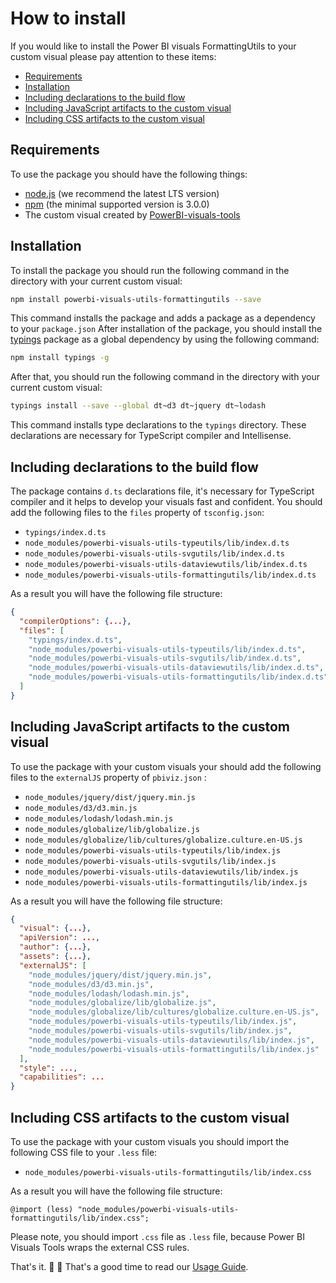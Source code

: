 # How to install
If you would like to install the Power BI visuals FormattingUtils to your custom visual please pay attention to these items:
* [Requirements](#requirements)
* [Installation](#installation)
* [Including declarations to the build flow](#including-declarations-to-the-build-flow)
* [Including JavaScript artifacts to the custom visual](#including-javascript-artifacts-to-the-custom-visual)
* [Including CSS artifacts to the custom visual](#including-css-artifacts-to-the-custom-visual)

## Requirements
To use the package you should have the following things:
* [node.js](https://nodejs.org) (we recommend the latest LTS version)
* [npm](https://www.npmjs.com/) (the minimal supported version is 3.0.0)
* The custom visual created by [PowerBI-visuals-tools](https://github.com/Microsoft/PowerBI-visuals-tools)

## Installation
To install the package you should run the following command in the directory with your current custom visual:

```bash
npm install powerbi-visuals-utils-formattingutils --save
```

This command installs the package and adds a package as a dependency to your ```package.json```
After installation of the package, you should install the [typings](https://www.npmjs.com/package/typings) package as a global dependency by using the following command:
```bash
npm install typings -g
```

After that, you should run the following command in the directory with your current custom visual:
```bash
typings install --save --global dt~d3 dt~jquery dt~lodash
```

This command installs type declarations to the ```typings``` directory. These declarations are necessary for TypeScript compiler and Intellisense.

## Including declarations to the build flow
The package contains ```d.ts``` declarations file, it's necessary for TypeScript compiler and it helps to develop your visuals fast and confident. You should add the following files to the ```files``` property of ```tsconfig.json```:
* ```typings/index.d.ts```
* ```node_modules/powerbi-visuals-utils-typeutils/lib/index.d.ts```
* ```node_modules/powerbi-visuals-utils-svgutils/lib/index.d.ts```
* ```node_modules/powerbi-visuals-utils-dataviewutils/lib/index.d.ts```
* ```node_modules/powerbi-visuals-utils-formattingutils/lib/index.d.ts```

As a result you will have the following file structure:
```json
{
  "compilerOptions": {...},
  "files": [
    "typings/index.d.ts",
    "node_modules/powerbi-visuals-utils-typeutils/lib/index.d.ts",
    "node_modules/powerbi-visuals-utils-svgutils/lib/index.d.ts",
    "node_modules/powerbi-visuals-utils-dataviewutils/lib/index.d.ts",
    "node_modules/powerbi-visuals-utils-formattingutils/lib/index.d.ts"
  ]
}
```

## Including JavaScript artifacts to the custom visual
To use the package with your custom visuals your should add the following files to the ```externalJS``` property of ```pbiviz.json``` :
* ```node_modules/jquery/dist/jquery.min.js```
* ```node_modules/d3/d3.min.js```
* ```node_modules/lodash/lodash.min.js```
* ```node_modules/globalize/lib/globalize.js```
* ```node_modules/globalize/lib/cultures/globalize.culture.en-US.js```
* ```node_modules/powerbi-visuals-utils-typeutils/lib/index.js```
* ```node_modules/powerbi-visuals-utils-svgutils/lib/index.js```
* ```node_modules/powerbi-visuals-utils-dataviewutils/lib/index.js```
* ```node_modules/powerbi-visuals-utils-formattingutils/lib/index.js```

As a result you will have the following file structure:
```json
{
  "visual": {...},
  "apiVersion": ...,
  "author": {...},
  "assets": {...},
  "externalJS": [
    "node_modules/jquery/dist/jquery.min.js",
    "node_modules/d3/d3.min.js",
    "node_modules/lodash/lodash.min.js",
    "node_modules/globalize/lib/globalize.js",
    "node_modules/globalize/lib/cultures/globalize.culture.en-US.js",
    "node_modules/powerbi-visuals-utils-typeutils/lib/index.js",
    "node_modules/powerbi-visuals-utils-svgutils/lib/index.js",
    "node_modules/powerbi-visuals-utils-dataviewutils/lib/index.js",
    "node_modules/powerbi-visuals-utils-formattingutils/lib/index.js"
  ],
  "style": ...,
  "capabilities": ...
}
```

## Including CSS artifacts to the custom visual
To use the package with your custom visuals you should import the following CSS file to your ```.less``` file:

* ```node_modules/powerbi-visuals-utils-formattingutils/lib/index.css```

As a result you will have the following file structure:
```less
@import (less) "node_modules/powerbi-visuals-utils-formattingutils/lib/index.css";
```

Please note, you should import ```.css``` file as ```.less``` file, because Power BI Visuals Tools wraps the external CSS rules.

That's it. :rocket: :metal: That's a good time to read our [Usage Guide](./usage-guide.md).
